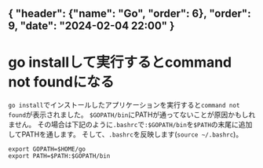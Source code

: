 { "header": {"name": "Go", "order": 6},  "order": 9, "date": "2024-02-04 22:00" }
---
# go installして実行するとcommand not foundになる

`go install`でインストールしたアプリケーションを実行すると`command not found`が表示されました。
`$GOPATH/bin`にPATHが通ってないことが原因かもしれません。
その場合は下記のように`.bashrc`で`:$GOPATH/bin`を`$PATH`の末尾に追加してPATHを通します。
そして、`.bashrc`を反映します(`source ~/.bashrc`)。

```
export GOPATH=$HOME/go
export PATH=$PATH:$GOPATH/bin
```
